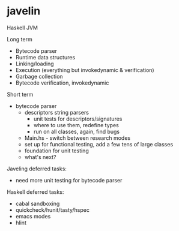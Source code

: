 javelin
=======
Haskell JVM

Long term
* Bytecode parser
* Runtime data structures
* Linking/loading
* Execution (everything but invokedynamic & verification)
* Garbage collection
* Bytecode verification, invokedynamic

Short term
* bytecode parser
  * descriptors string parsers
    * unit tests for descriptors/signatures
    * where to use them, redefine types
    * run on all classes, again, find bugs
  * Main.hs - switch between research modes
  * set up for functional testing, add a few tens of large classes
  * foundation for unit testing
  * what's next?

Javeling deferred tasks:
* need more unit testing for bytecode parser

Haskell deferred tasks:
* cabal sandboxing
* quickcheck/hunit/tasty/hspec
* emacs modes
* hlint
